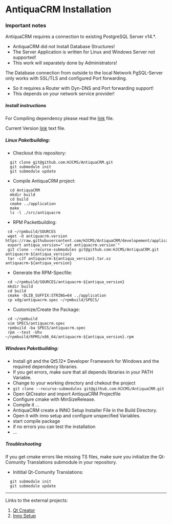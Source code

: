 # AntiquaCRM Installation

### Important notes

AntiquaCRM requires a connection to existing PostgreSQL Server v14.*.
  - AntiquaCRM did not Install Database Structures!
  - The Server Application is written for Linux and Windows Server not supported!
  - This work will separately done by Administrators!

The Database connection from outside to the local Network PgSQL-Server only works with SSL/TLS and configured Port forwarding.
  - So it requires a Router with Dyn-DNS and Port forwarding support!
  - This depends on your network service provider!

##### Install instructions

For Compiling dependency please read the [link](PACKETBUILDERS.md) file.

Current Version [link](application/version.txt) text file.

##### Linux Paketbuilding:

- Checkout this repository:
```
  git clone git@github.com:HJCMS/AntiquaCRM.git
  git submodule init
  git submodule update
```

- Compile AntiquaCRM project:
```
  cd AntiquaCRM
  mkdir build
  cd build
  cmake ../application
  make
  ls -l ./src/antiquacrm
```

- RPM Packetbuilding:
```
 cd ~/rpmbuild/SOURCES
 wget -O antiquacrm.version https://raw.githubusercontent.com/HJCMS/AntiquaCRM/developement/application/version.txt
 export antiqua_version="`cat antiquacrm.version`"
 git clone --recurse-submodules git@github.com:HJCMS/AntiquaCRM.git antiquacrm-${antiqua_version}
 tar -cJf antiquacrm-${antiqua_version}.tar.xz antiquacrm-${antiqua_version}
```

- Generate the RPM-Specfile:
```
 cd ~/rpmbuild/SOURCES/antiquacrm-${antiqua_version}
 mkdir build
 cd build
 cmake -DLIB_SUFFIX:STRING=64 ../application
 cp xdg/antiquacrm.spec ~/rpmbuild/SPECS/
```

- Customize/Create the Package:
```
 cd ~/rpmbuild
 vim SPECS/antiquacrm.spec
 rpmbuild -ba SPECS/antiquacrm.spec
 rpm --test -Uhv ~/rpmbuild/RPMS/x86_64/antiquacrm-${antiqua_version}.rpm
```

##### Windows Paketbuilding:
  - Install git and the Qt5.12* Developer Framework for Windows and the required dependency libraries.
  - If you get errors, make sure that all depends libraries in your PATH Variable.
  - Change to your working directory and chekout the project
  - `git clone --recurse-submodules git@github.com:HJCMS/AntiquaCRM.git`
  - Open QtCreator and import AntiquaCRM Projectfile
  - Configure cmake with MinSizeRelease.
  - Compile it ...
  - AntiquaCRM create a INNO Setup Installer File in the Build Directory.
  - Open it with inno setup and configure unspecified Variables.
  - start compile package
  - if no errors you can test the installation
  - ...

##### Troubleshooting

If you get cmake errors like missing TS files, make sure you initialize the Qt-Comunity Translations submodule in your repository.

- Inititial Qt-Comunity Translations:
```
  git submodule init
  git submodule update
```

---

Links to the external projects:

1. <a href="https://www.qt.io/product/development-tools">Qt Creator</a>
2. <a href="https://jrsoftware.org/isinfo.php">Inno Setup</a>
